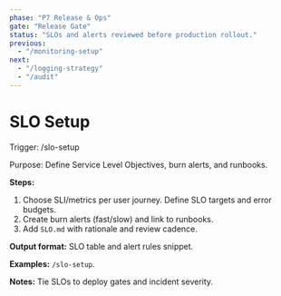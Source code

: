 ```yaml
---
phase: "P7 Release & Ops"
gate: "Release Gate"
status: "SLOs and alerts reviewed before production rollout."
previous:
  - "/monitoring-setup"
next:
  - "/logging-strategy"
  - "/audit"
---
```


# SLO Setup

Trigger: /slo-setup

Purpose: Define Service Level Objectives, burn alerts, and runbooks.

**Steps:**

1. Choose SLI/metrics per user journey. Define SLO targets and error budgets.
2. Create burn alerts (fast/slow) and link to runbooks.
3. Add `SLO.md` with rationale and review cadence.

**Output format:** SLO table and alert rules snippet.

**Examples:** `/slo-setup`.

**Notes:** Tie SLOs to deploy gates and incident severity.

